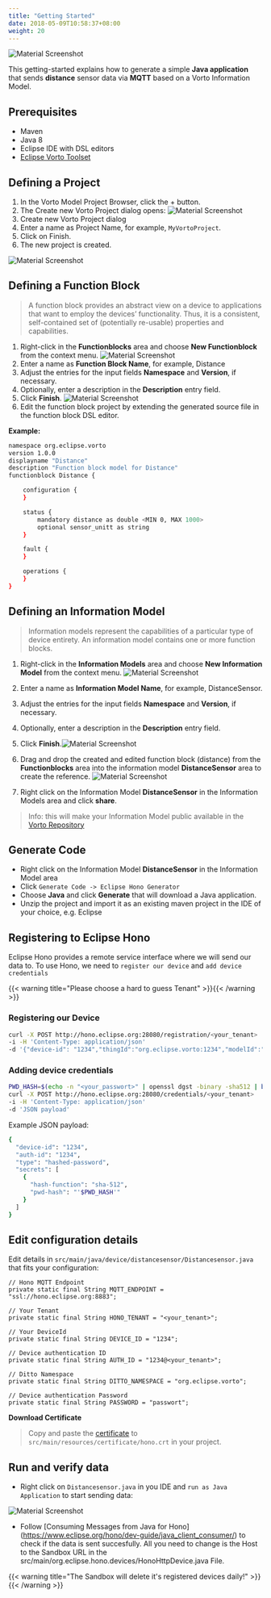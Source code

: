 ```yaml
---
title: "Getting Started"
date: 2018-05-09T10:58:37+08:00
weight: 20
---
```

![Material Screenshot](/images/getting-started-ar2.png)

This getting-started explains how to generate a simple **Java application** that sends **distance** sensor data via **MQTT** based on a Vorto Information Model.

## Prerequisites
* Maven
* Java 8
* Eclipse IDE with DSL editors
* [Eclipse Vorto Toolset](http://marketplace.eclipse.org/content/vorto-toolset)

## Defining a Project
1. In the Vorto Model Project Browser, click the + button.
2. The Create new Vorto Project dialog opens:
![Material Screenshot](/images/tutorials/getting_started/vorto_create_new_vorto_project_dialog.png)
3. Create new Vorto Project dialog
4. Enter a name as Project Name, for example, `MyVortoProject`.
5. Click on Finish.
6. The new project is created.

![Material Screenshot](/images/tutorials/getting_started/vorto_new_vorto_project_created.png)

## Defining a Function Block
> A function block provides an abstract view on a device to applications that want to employ the devices’ functionality. Thus, it is a consistent, self-contained set of (potentially re-usable) properties and capabilities.

1. Right-click in the **Functionblocks** area and choose **New Functionblock** from the context menu.
![Material Screenshot](/images/tutorials/getting_started/m2m_tc_create_function_block_designer_dialog_2.png)
2. Enter a name as **Function Block Name**, for example, Distance
3. Adjust the entries for the input fields **Namespace** and **Version**, if necessary.
4. Optionally, enter a description in the **Description** entry field.
5. Click **Finish**. ![Material Screenshot](/images/tutorials/getting_started/m2m_tc_create_function_block_generated_source_1.png)
6. Edit the function block project by extending the generated source file in the function block DSL editor.

**Example:**
```sh
namespace org.eclipse.vorto
version 1.0.0
displayname "Distance"
description "Function block model for Distance"
functionblock Distance {

	configuration {
	}

	status {
		mandatory distance as double <MIN 0, MAX 1000>
		optional sensor_unitt as string
	}

	fault {
	}

	operations {
	}
}
```
## Defining an Information Model
> Information models represent the capabilities of a particular type of device entirety. An information model contains one or more function blocks.

1. Right-click in the **Information Models** area and choose **New Information Model** from the context menu.
![Material Screenshot](/images/tutorials/getting_started/m2m_tc_create_information_model_dialog.png)
2. Enter a name as **Information Model Name**, for example, DistanceSensor.
3. Adjust the entries for the input fields **Namespace** and **Version**, if necessary.
4. Optionally, enter a description in the **Description** entry field.
5. Click **Finish**.![Material Screenshot](/images/tutorials/getting_started/m2m_tc_information_model_dsl_editor.png)
6. Drag and drop the created and edited function block (distance) from the **Functionblocks** area into the information model **DistanceSensor** area to create the reference. ![Material Screenshot](/images/tutorials/getting_started/m2m_tc_drag_drop_function_block_to_information_model.png)

7. Right click on the Information Model **DistanceSensor** in the Information Models area and click **share**.

>	Info: this will make your Information Model public available in the [Vorto Repository](http://vorto.eclipse.org/)

## Generate Code
- Right click on the Information Model **DistanceSensor** in the Information Model area
- Click `Generate Code -> Eclipse Hono Generator`
- Choose **Java** and click **Generate** that will download a Java application.
- Unzip the project and import it as an existing maven project in the IDE of your choice, e.g. Eclipse

## Registering to Eclipse Hono
Eclipse Hono provides a remote service interface where we will send our data to. To use Hono, we need to `register our device` and `add device credentials`

{{< warning title="Please choose a hard to guess Tenant" >}}{{< /warning >}}

### Registering our Device

```sh
curl -X POST http://hono.eclipse.org:28080/registration/<your_tenant>
-i -H 'Content-Type: application/json'
-d '{"device-id": "1234","thingId":"org.eclipse.vorto:1234","modelId":"org.eclipse.vorto.informationmodels.DistanceSensor:1.0.0"}'
```

### Adding device credentials
```sh
PWD_HASH=$(echo -n "<your_passwort>" | openssl dgst -binary -sha512 | base64 | tr -d '\n') 
curl -X POST http://hono.eclipse.org:28080/credentials/<your_tenant>
-i -H 'Content-Type: application/json'
-d 'JSON payload' 
```

Example JSON payload:
```sh
{
  "device-id": "1234",
  "auth-id": "1234",
  "type": "hashed-password",
  "secrets": [
    {
      "hash-function": "sha-512",
      "pwd-hash": "'$PWD_HASH'"
    }
  ]
}
```

## Edit configuration details
Edit details in `src/main/java/device/distancesensor/Distancesensor.java` that fits your configuration:

	// Hono MQTT Endpoint
	private static final String MQTT_ENDPOINT = "ssl://hono.eclipse.org:8883";

	// Your Tenant
	private static final String HONO_TENANT = "<your_tenant>";

	// Your DeviceId
	private static final String DEVICE_ID = "1234";
	
	// Device authentication ID
	private static final String AUTH_ID = "1234@<your_tenant>";
	
	// Ditto Namespace
	private static final String DITTO_NAMESPACE = "org.eclipse.vorto";

	// Device authentication Password
	private static final String PASSWORD = "passwort";

**Download Certificate**

> Copy and paste the [certificate](https://letsencrypt.org/certs/lets-encrypt-x3-cross-signed.pem.txt) to `src/main/resources/certificate/hono.crt` in your project.

## Run and verify data
- Right click on `Distancesensor.java` in you IDE and `run as Java Application` to start sending data:

![Material Screenshot](/images/run_java.PNG)


- Follow [Consuming Messages from Java for Hono] (https://www.eclipse.org/hono/dev-guide/java_client_consumer/) to check if the data is sent succesfully.
All you need to change is the Host to the Sandbox URL in the src/main/org.eclipse.hono.devices/HonoHttpDevice.java File.

{{< warning title="The Sandbox will delete it's registered devices daily!" >}}{{< /warning >}}